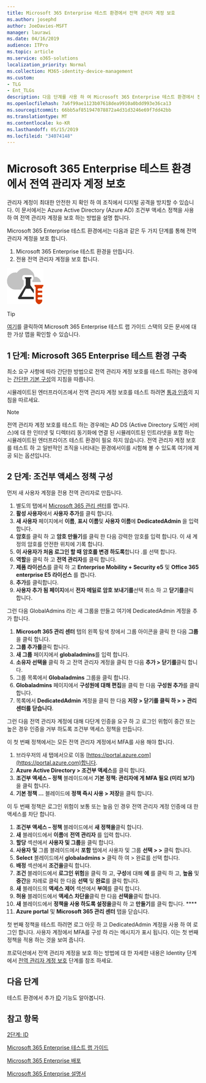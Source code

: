 ```yaml
---
title: Microsoft 365 Enterprise 테스트 환경에서 전역 관리자 계정 보호
ms.author: josephd
author: JoeDavies-MSFT
manager: laurawi
ms.date: 04/16/2019
audience: ITPro
ms.topic: article
ms.service: o365-solutions
localization_priority: Normal
ms.collection: M365-identity-device-management
ms.custom:
- TLG
- Ent_TLGs
description: 다음 단계를 사용 하 여 Microsoft 365 Enterprise 테스트 환경에서 전역 관리자 계정을 보호 합니다.
ms.openlocfilehash: 7a6f99ae1123b07618dea9910a0bdd993e36ca13
ms.sourcegitcommit: 66bb5af851947078872a4d31d3246e69f7dd42bb
ms.translationtype: MT
ms.contentlocale: ko-KR
ms.lasthandoff: 05/15/2019
ms.locfileid: "34074148"
---
```

# <a name="protect-global-administrator-accounts-in-your-microsoft-365-enterprise-test-environment"></a>Microsoft 365 Enterprise 테스트 환경에서 전역 관리자 계정 보호

관리자 계정이 최대한 안전한 지 확인 하 여 조직에서 디지털 공격을 방지할 수 있습니다. 이 문서에서는 Azure Active Directory (Azure AD) 조건부 액세스 정책을 사용 하 여 전역 관리자 계정을 보호 하는 방법을 설명 합니다.

Microsoft 365 Enterprise 테스트 환경에서는 다음과 같은 두 가지 단계를 통해 전역 관리자 계정을 보호 합니다.

1.  Microsoft 365 Enterprise 테스트 환경을 만듭니다.
2.  전용 전역 관리자 계정을 보호 합니다.

![Microsoft 클라우드의 테스트 랩 가이드](media/m365-enterprise-test-lab-guides/cloud-tlg-icon.png) 
    
> [!TIP]
> [여기](https://aka.ms/m365etlgstack)를 클릭하여 Microsoft 365 Enterprise 테스트 랩 가이드 스택의 모든 문서에 대한 가상 맵을 확인할 수 있습니다.

## <a name="phase-1-build-out-your-microsoft-365-enterprise-test-environment"></a>1 단계: Microsoft 365 Enterprise 테스트 환경 구축

최소 요구 사항에 따라 간단한 방법으로 전역 관리자 계정 보호를 테스트 하려는 경우에는 [간단한 기본 구성](lightweight-base-configuration-microsoft-365-enterprise.md)의 지침을 따릅니다.
  
시뮬레이트된 엔터프라이즈에서 전역 관리자 계정 보호를 테스트 하려면 [통과 인증](pass-through-auth-m365-ent-test-environment.md)의 지침을 따르세요.

  
> [!NOTE]
> 전역 관리자 계정 보호를 테스트 하는 경우에는 AD DS (Active Directory 도메인 서비스)에 대 한 인터넷 및 디렉터리 동기화에 연결 된 시뮬레이트된 인트라넷을 포함 하는 시뮬레이트된 엔터프라이즈 테스트 환경이 필요 하지 않습니다. 전역 관리자 계정 보호를 테스트 하 고 일반적인 조직을 나타내는 환경에서이를 시험해 볼 수 있도록 여기에 제공 되는 옵션입니다. 
  
## <a name="phase-2-configure-conditional-access-policies"></a>2 단계: 조건부 액세스 정책 구성

먼저 새 사용자 계정을 전용 전역 관리자로 만듭니다.

1. 별도의 탭에서 [Microsoft 365 관리 센터](https://admin.microsoft.com/)를 엽니다.
2. **활성 사용자**에서 **사용자 추가**를 클릭 합니다.
3. **새 사용자** 페이지에서 **이름**, **표시 이름**및 **사용자 이름**에 **DedicatedAdmin** 을 입력 합니다.
4. **암호**를 클릭 하 고 **암호 만들기**를 클릭 한 다음 강력한 암호를 입력 합니다. 이 새 계정의 암호를 안전한 위치에 기록 합니다.
5. **이 사용자가 처음 로그인 할 때 암호를 변경 하도록**합니다 .를 선택 합니다.
6. **역할**을 클릭 하 고 **전역 관리자**를 클릭 합니다.
7. **제품 라이선스**를 클릭 하 고 **Enterprise Mobility + Security e5** 및 **Office 365 enterprise E5 라이선스** 를 켭니다.
8. **추가**를 클릭합니다.
9. **사용자 추가 됨 페이지**에서 **전자 메일로 암호 보내기를**선택 취소 하 고 **닫기를**클릭 합니다.

그런 다음 GlobalAdmins 라는 새 그룹을 만들고 여기에 DedicatedAdmin 계정을 추가 합니다.

1. **Microsoft 365 관리 센터** 탭의 왼쪽 탐색 창에서 그룹 아이콘을 클릭 한 다음 **그룹**을 클릭 합니다.
2. **그룹 추가를**클릭 합니다.
3. **새 그룹** 페이지에서 **globaladmins**를 입력 합니다.
4. **소유자 선택을** 클릭 하 고 전역 관리자 계정을 클릭 한 다음 **추가 > 닫기를**클릭 합니다.
5. 그룹 목록에서 **Globaladmins** 그룹을 클릭 합니다.
6. **Globaladmins** 페이지에서 **구성원에 대해 편집**을 클릭 한 다음 **구성원 추가**를 클릭 합니다.
7. 목록에서 **DedicatedAdmin** 계정을 클릭 한 다음 **저장 > 닫기를 클릭 하 > > 관리 센터를 닫습니다**.

그런 다음 전역 관리자 계정에 대해 다단계 인증을 요구 하 고 로그인 위험이 중간 또는 높은 경우 인증을 거부 하도록 조건부 액세스 정책을 만듭니다.

이 첫 번째 정책에서는 모든 전역 관리자 계정에서 MFA를 사용 해야 합니다.

1. 브라우저의 새 탭에서으로 이동 [https://portal.azure.com](https://portal.azure.com)합니다.
2. **Azure Active Directory > 조건부 액세스**를 클릭 합니다.
3. **조건부 액세스 – 정책** 블레이드에서 **기본 정책: 관리자에 게 MFA 필요 (미리 보기)** 을 클릭 합니다.
4. **기본 정책 ...** 블레이드에 **정책 즉시 사용 > 저장**을 클릭 합니다.

이 두 번째 정책은 로그인 위험이 보통 또는 높음 인 경우 전역 관리자 계정 인증에 대 한 액세스를 차단 합니다.

1. **조건부 액세스 – 정책** 블레이드에서 **새 정책을**클릭 합니다.
2. **새** 블레이드에서 **이름**에 **전역 관리자** 를 입력 합니다.
3. **할당** 섹션에서 **사용자 및 그룹**을 클릭 합니다.
4. **사용자 및** 그룹 블레이드에서 **포함** 탭에서 사용자 및 그룹 **선택 > >** 클릭 합니다.
5. **Select** 블레이드에서 **globaladmins >** 클릭 하 여 > 완료를 선택 합니다.
6. **배정** 섹션에서 **조건을**클릭 합니다.
7. **조건** 블레이드에서 **로그인 위험**을 클릭 하 고, **구성**에 대해 **예** 를 클릭 하 고, **높음** 및 **중간**을 차례로 클릭 한 다음 **선택** 및 **완료**를 클릭 합니다.
8. **새** 블레이드의 **액세스 제어** 섹션에서 **부여**를 클릭 합니다.
9. **허용** 블레이드에서 **액세스 차단을**클릭 한 다음 **선택을**클릭 합니다.
10. **새** 블레이드에서 **정책을 사용 하도록 설정을**클릭 하 고 **만들기**를 클릭 합니다. ****
11. **Azure portal** 및 **Microsoft 365 관리 센터** 탭을 닫습니다.

첫 번째 정책을 테스트 하려면 로그 아웃 하 고 DedicatedAdmin 계정을 사용 하 여 로그인 합니다. 사용자 계정에서 MFA를 구성 하 라는 메시지가 표시 됩니다. 이는 첫 번째 정책을 적용 하는 것을 보여 줍니다.

프로덕션에서 전역 관리자 계정을 보호 하는 방법에 대 한 자세한 내용은 Identity 단계에서 [전역 관리자 계정 보호](identity-designate-protect-admin-accounts.md#identity-global-admin) 단계를 참조 하세요.

## <a name="next-step"></a>다음 단계

테스트 환경에서 추가 [ID](m365-enterprise-test-lab-guides.md#identity) 기능도 알아봅니다.

## <a name="see-also"></a>참고 항목

[2단계: ID](identity-infrastructure.md)

[Microsoft 365 Enterprise 테스트 랩 가이드](m365-enterprise-test-lab-guides.md)

[Microsoft 365 Enterprise 배포](deploy-microsoft-365-enterprise.md)

[Microsoft 365 Enterprise 설명서](https://docs.microsoft.com/microsoft-365-enterprise/)
